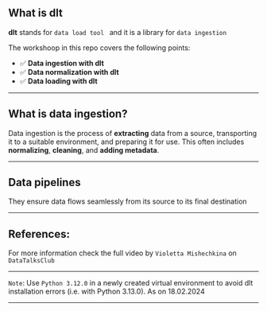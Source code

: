 ## What is dlt
**dlt** stands for `data load tool ` and it is a library for `data ingestion`

The workshoop in this repo covers the following points:
- ✅ **Data ingestion with dlt**
- ✅ **Data normalization with dlt**
- ✅ **Data loading with dlt** 

---

## **What is data ingestion?**  
Data ingestion is the process of **extracting** data from a source, transporting it to a suitable environment, and preparing it for use. This often includes **normalizing**, **cleaning**, and **adding metadata**.

---

## **Data pipelines**  
They ensure data flows seamlessly from its source to its final destination

---
## References: 
For more information check the full video by `Violetta Mishechkina` on `DataTalksClub`


---

`Note`: Use `Python 3.12.0` in a newly created virtual environment to avoid dlt installation errors (i.e. with Python 3.13.0). As on 18.02.2024

---